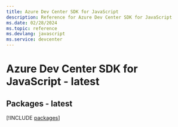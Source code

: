 ```yaml
---
title: Azure Dev Center SDK for JavaScript
description: Reference for Azure Dev Center SDK for JavaScript
ms.date: 02/28/2024
ms.topic: reference
ms.devlang: javascript
ms.service: devcenter
---
```

# Azure Dev Center SDK for JavaScript - latest
## Packages - latest
[!INCLUDE [packages](dev-center-index.md)]
